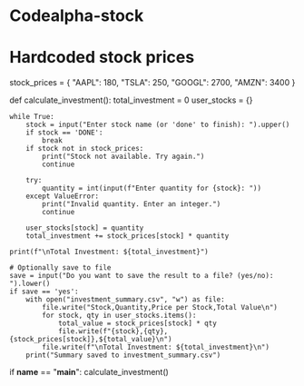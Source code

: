 # Codealpha-stock
# Hardcoded stock prices
stock_prices = {
    "AAPL": 180,
    "TSLA": 250,
    "GOOGL": 2700,
    "AMZN": 3400
}

def calculate_investment():
    total_investment = 0
    user_stocks = {}

    while True:
        stock = input("Enter stock name (or 'done' to finish): ").upper()
        if stock == 'DONE':
            break
        if stock not in stock_prices:
            print("Stock not available. Try again.")
            continue

        try:
            quantity = int(input(f"Enter quantity for {stock}: "))
        except ValueError:
            print("Invalid quantity. Enter an integer.")
            continue

        user_stocks[stock] = quantity
        total_investment += stock_prices[stock] * quantity

    print(f"\nTotal Investment: ${total_investment}")

    # Optionally save to file
    save = input("Do you want to save the result to a file? (yes/no): ").lower()
    if save == 'yes':
        with open("investment_summary.csv", "w") as file:
            file.write("Stock,Quantity,Price per Stock,Total Value\n")
            for stock, qty in user_stocks.items():
                total_value = stock_prices[stock] * qty
                file.write(f"{stock},{qty},{stock_prices[stock]},${total_value}\n")
            file.write(f"\nTotal Investment: ${total_investment}\n")
        print("Summary saved to investment_summary.csv")

if __name__ == "__main__":
    calculate_investment()

